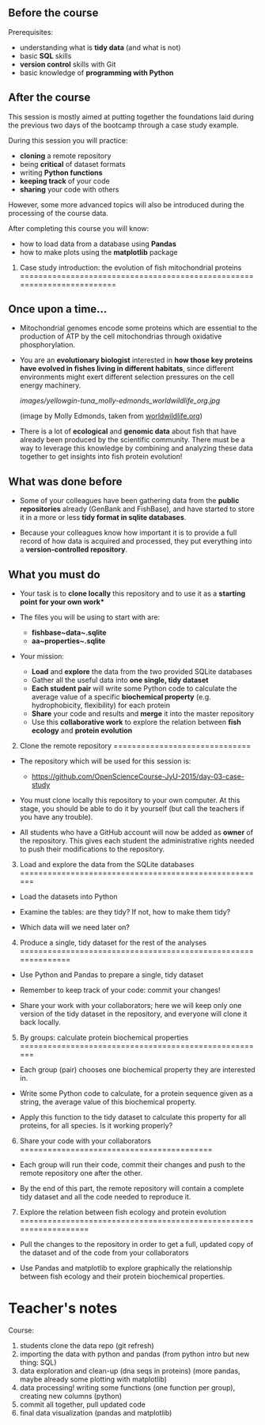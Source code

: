 Before the course
-----------------

Prerequisites:

-   understanding what is **tidy data** (and what is not)
-   basic **SQL** skills
-   **version control** skills with Git
-   basic knowledge of **programming with Python**

After the course
----------------

This session is mostly aimed at putting together the foundations laid
during the previous two days of the bootcamp through a case study
example.

During this session you will practice:

-   **cloning** a remote repository
-   being **critical** of dataset formats
-   writing **Python functions**
-   **keeping track** of your code
-   **sharing** your code with others

However, some more advanced topics will also be introduced during the
processing of the course data.

After completing this course you will know:

-   how to load data from a database using **Pandas**
-   how to make plots using the **matplotlib** package

1. Case study introduction: the evolution of fish mitochondrial proteins
========================================================================

Once upon a time...
-------------------

-   Mitochondrial genomes encode some proteins which are essential to
    the production of ATP by the cell mitochondrias through
    oxidative phosphorylation.

-   You are an **evolutionary biologist** interested in **how those key
    proteins have evolved in fishes living in different habitats**,
    since different environments might exert different selection
    pressures on the cell energy machinery.

    *images/yellowgin-tuna\_molly-edmonds\_worldwildlife\_org.jpg*

    (image by Molly Edmonds, taken from
    [worldwildlife.org](http://www.worldwildlife.org/stories/tracking-tuna-in-the-coral-triangle))

-   There is a lot of **ecological** and **genomic data** about fish
    that have already been produced by the scientific community. There
    must be a way to leverage this knowledge by combining and analyzing
    these data together to get insights into fish protein evolution!

What was done before
--------------------

-   Some of your colleagues have been gathering data from the **public
    repositories** already (GenBank and FishBase), and have started to
    store it in a more or less **tidy format in sqlite databases**.

-   Because your colleagues know how important it is to provide a full
    record of how data is acquired and processed, they put everything
    into a **version-controlled repository**.

What you must do
----------------

-   Your task is to **clone locally** this repository and to use it as a
    **starting point for your own work\***

-   The files you will be using to start with are:
    -   **fishbase~data~.sqlite**
    -   **aa~properties~.sqlite**
-   Your mission:
    -   **Load** and **explore** the data from the two provided SQLite
        databases
    -   Gather all the useful data into **one single, tidy dataset**
    -   **Each student pair** will write some Python code to calculate
        the average value of a specific **biochemical property** (e.g.
        hydrophobicity, flexibility) for each protein
    -   **Share** your code and results and **merge** it into the master
        repository
    -   Use this **collaborative work** to explore the relation between
        **fish ecology** and **protein evolution**

2. Clone the remote repository
==============================

-   The repository which will be used for this session is:
    -   <https://github.com/OpenScienceCourse-JyU-2015/day-03-case-study>
-   You must clone locally this repository to your own computer. At this
    stage, you should be able to do it by yourself (but call the
    teachers if you have any trouble).

-   All students who have a GitHub account will now be added as
    **owner** of the repository. This gives each student the
    administrative rights needed to push their modifications to
    the repository.

3. Load and explore the data from the SQLite databases
======================================================

-   Load the datasets into Python

-   Examine the tables: are they tidy? If not, how to make them tidy?

-   Which data will we need later on?

4. Produce a single, tidy dataset for the rest of the analyses
==============================================================

-   Use Python and Pandas to prepare a single, tidy dataset

-   Remember to keep track of your code: commit your changes!

-   Share your work with your collaborators; here we will keep only one
    version of the tidy dataset in the repository, and everyone will
    clone it back locally.

5. By groups: calculate protein biochemical properties
======================================================

-   Each group (pair) chooses one biochemical property they are
    interested in.

-   Write some Python code to calculate, for a protein sequence given as
    a string, the average value of this biochemical property.

-   Apply this function to the tidy dataset to calculate this property
    for all proteins, for all species. Is it working properly?

6. Share your code with your collaborators
==========================================

-   Each group will run their code, commit their changes and push to the
    remote repository one after the other.

-   By the end of this part, the remote repository will contain a
    complete tidy dataset and all the code needed to reproduce it.

7. Explore the relation between fish ecology and protein evolution
==================================================================

-   Pull the changes to the repository in order to get a full, updated
    copy of the dataset and of the code from your collaborators

-   Use Pandas and matplotlib to explore graphically the relationship
    between fish ecology and their protein biochemical properties.

Teacher's notes
===============

Course:

1.  students clone the data repo (git refresh)
2.  importing the data with python and pandas (from python intro but new
    thing: SQL)
3.  data exploration and clean-up (dna seqs in proteins) (more pandas,
    maybe already some plotting with matplotlib)
4.  data processing! writing some functions (one function per group),
    creating new columns (python)
5.  commit all together, pull updated code
6.  final data visualization (pandas and matplotlib)

